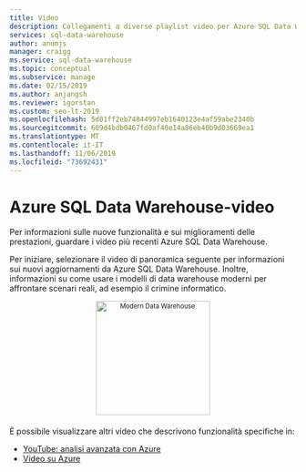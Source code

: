 ```yaml
---
title: Video
description: Collegamenti a diverse playlist video per Azure SQL Data Warehouse.
services: sql-data-warehouse
author: anumjs
manager: craigg
ms.service: sql-data-warehouse
ms.topic: conceptual
ms.subservice: manage
ms.date: 02/15/2019
ms.author: anjangsh
ms.reviewer: igorstan
ms.custom: seo-lt-2019
ms.openlocfilehash: 5d01ff2eb74844997eb1640123e4af59abe2340b
ms.sourcegitcommit: 609d4bdb0467fd0af40e14a86eb40b9d03669ea1
ms.translationtype: MT
ms.contentlocale: it-IT
ms.lasthandoff: 11/06/2019
ms.locfileid: "73692431"
---
```

# <a name="azure-sql-data-warehouse---videos"></a>Azure SQL Data Warehouse-video

Per informazioni sulle nuove funzionalità e sui miglioramenti delle prestazioni, guardare i video più recenti Azure SQL Data Warehouse. 

Per iniziare, selezionare il video di panoramica seguente per informazioni sui nuovi aggiornamenti da Azure SQL Data Warehouse. Inoltre, informazioni su come usare i modelli di data warehouse moderni per affrontare scenari reali, ad esempio il crimine informatico.
</br>

<a href="https://www.youtube.com/watch?v=7MDCWgxPnVY&list=PLXtHYVsvn_b_v4EKljH6dGo9qJ7JjItWL&index=2">
  <div style="width:image width px; font-size:80%; text-align:center;">        
      <img src="./media/sql-data-warehouse-videos/modern-data-warehouse-overview.png" alt="Modern Data Warehouse" height="200px" style="padding-bottom:0.5em;">
  </div>
</a>

È possibile visualizzare altri video che descrivono funzionalità specifiche in: 
- [YouTube: analisi avanzata con Azure](https://www.youtube.com/playlist?list=PLLasX02E8BPClOvjNV9bXk3LUuf3nQiS2)
- [Video su Azure](https://azure.microsoft.com/resources/videos/index/?services=sql-data-warehouse)



